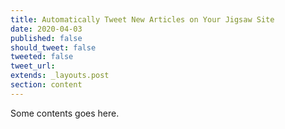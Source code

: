 ```yaml
---
title: Automatically Tweet New Articles on Your Jigsaw Site
date: 2020-04-03
published: false
should_tweet: false
tweeted: false
tweet_url:
extends: _layouts.post
section: content
---
```

Some contents goes here.
